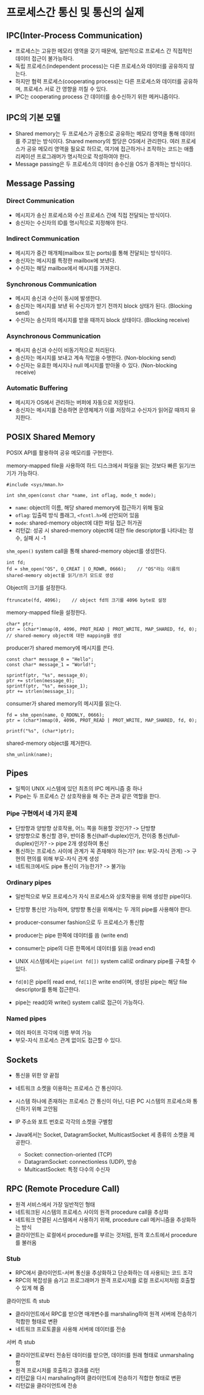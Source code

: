 # 프로세스간 통신 및 통신의 실제
## IPC(Inter-Process Communication)
- 프로세스는 고유한 메모리 영역을 갖기 때문에, 일반적으로 프로세스 간 직접적인 데이터 접근이 불가능하다.
- 독립 프로세스(independent process)는 다른 프로세스와 데이터를 공유하지 않는다.
- 하지만 협력 프로세스(cooperating process)는 다른 프로세스와 데이터를 공유하며, 프로세스 서로 간 영향을 끼칠 수 있다.
- IPC는 cooperating process 간 데이터를 송수신하기 위한 메커니즘이다.

## IPC의 기본 모델
- Shared memory는 두 프로세스가 공통으로 공유하는 메모리 영역을 통해 데이터를 주고받는 방식이다. Shared memory의 할당은 OS에서 관리한다. 여러 프로세스가 공유 메모리 영역을 필요로 하므로, 여기에 접근하거나 조작하는 코드는 애플리케이션 프로그래머가 명시적으로 작성하여야 한다.
- Message passing은 두 프로세스의 데이터 송수신을 OS가 중개하는 방식이다.

## Message Passing
### Direct Communication
- 메시지가 송신 프로세스와 수신 프로세스 간에 직접 전달되는 방식이다.
- 송신자는 수신자의 ID를 명시적으로 지정해야 한다.

### Indirect Communication
- 메시지가 중간 매개체(mailbox 또는 ports)를 통해 전달되는 방식이다.
- 송신자는 메시지를 특정한 mailbox에 보낸다.
- 수신자는 해당 mailbox에서 메시지를 가져온다.

### Synchronous Communication
- 메시지 송신과 수신이 동시에 발생한다.
- 송신자는 메시지를 보낸 뒤 수신자가 받기 전까지 block 상태가 된다. (Blocking send)
- 수신자는 송신자의 메시지를 받을 때까지 block 상태이다. (Blocking receive)

### Asynchronous Communication
- 메시지 송신과 수신이 비동기적으로 처리된다.
- 송신자는 메시지를 보내고 계속 작업을 수행한다. (Non-blocking send)
- 수신자는 유효한 메시지나 null 메시지를 받아올 수 있다. (Non-blocking receive)

### Automatic Buffering
- 메시지가 OS에서 관리하는 버퍼에 자동으로 저장된다.
- 송신자는 메시지를 전송하면 운영체제가 이를 저장하고 수신자가 읽어갈 때까지 유지한다.

## POSIX Shared Memory
POSIX API를 활용하여 공유 메모리를 구현한다.

memory-mapped file을 사용하여 하드 디스크에서 파일을 읽는 것보다 빠른 읽기/쓰기가 가능하다.

```
#include <sys/mman.h>

int shm_open(const char *name, int oflag, mode_t mode);
```
- ```name```: object의 이름, 해당 shared memory에 접근하기 위해 필요
- ```oflag```: 입출력 방식 플래그, ```<fcntl.h>```에 선언되어 있음
- ```mode```: shared-memory object에 대한 파일 접근 허가권
- 리턴값: 성공 시 shared-memory object에 대한 file descriptor를 나타내는 정수, 실패 시 -1

```shm_open()``` system call을 통해 shared-memory object를 생성한다.
```
int fd;
fd = shm_open("OS", O_CREAT | O_RDWR, 0666);    // "OS"라는 이름의 shared-memory object를 읽기/쓰기 모드로 생성
```
Object의 크기를 설정한다.
```
ftruncate(fd, 4096);    // object fd의 크기를 4096 byte로 설정
```
memory-mapped file을 설정한다.
```
char* ptr;
ptr = (char*)mmap(0, 4096, PROT_READ | PROT_WRITE, MAP_SHARED, fd, 0);    // shared-memory object에 대한 mapping을 생성
```
producer가 shared memory에 메시지를 쓴다.
```
const char* message_0 = "Hello";
const char* message_1 = "World!";

sprintf(ptr, "%s", message_0);
ptr += strlen(message_0);
sprintf(ptr, "%s", message_1);
ptr += strlen(message_1);
```
consumer가 shared memory의 메시지를 읽는다.
```
fd = shm_open(name, O_RDONLY, 0666);
ptr = (char*)mmap(0, 4096, PROT_READ | PROT_WRITE, MAP_SHARED, fd, 0);

printf("%s", (char*)ptr);
```
shared-memory object를 제거한다.
```
shm_unlink(name);
```

## Pipes
- 일찍이 UNIX 시스템에 있던 최초의 IPC 메커니즘 중 하나
- Pipe는 두 프로세스 간 상호작용을 해 주는 관과 같은 역할을 한다.

### Pipe 구현에서 네 가지 문제
- 단방향과 양방향 상호작용, 어느 쪽을 허용할 것인가? -> 단방향
- 양방향으로 통신할 경우, 반이중 통신(half-duplex)인가, 전이중 통신(full-duplex)인가? -> pipe 2개 생성하여 통신
- 통신하는 프로세스 사이에 관계가 꼭 존재해야 하는가? (ex: 부모-자식 관계) -> 구현의 편의를 위해 부모-자식 관계 생성
- 네트워크에서도 pipe 통신이 가능한가? -> 불가능

### Ordinary pipes
- 일반적으로 부모 프로세스가 자식 프로세스와 상호작용을 위해 생성한 pipe이다.
- 단방향 통신만 가능하며, 양방향 통신을 위해서는 두 개의 pipe를 사용해야 한다.

- producer-consumer fashion으로 두 프로세스가 통신함
- producer는 pipe 한쪽에 데이터를 씀 (write end)
- consumer는 pipe의 다른 한쪽에서 데이터를 읽음 (read end)

- UNIX 시스템에서는 ```pipe(int fd[])``` system call로 ordinary pipe를 구축할 수 있다.
- ```fd[0]```은 pipe의 read end, ```fd[1]```은 write end이며, 생성된 pipe는 해당 file descriptor를 통해 접근한다.
- pipe는 read()와 write() system call로 접근이 가능하다.

### Named pipes
- 여러 파이프 각각에 이름 부여 가능
- 부모-자식 프로세스 관계 없이도 접근할 수 있다.

## Sockets
- 통신을 위한 양 끝점
- 네트워크 소켓을 이용하는 프로세스 간 통신이다.
- 시스템 하나에 존재하는 프로세스 간 통신이 아닌, 다른 PC 시스템의 프로세스와 통신하기 위해 고안됨
- IP 주소와 포트 번호로 각각의 소켓을 구별함

- Java에서는 Socket, DatagramSocket, MulticastSocket 세 종류의 소켓을 제공한다.
  - Socket: connection-oriented (TCP)
  - DatagramSocket: connectionless (UDP), 방송
  - MulticastSocket: 특정 다수의 수신자

## RPC (Remote Procedure Call)
- 원격 서비스에서 가장 일반적인 형태
- 네트워크된 시스템의 프로세스 사이의 원격 procedure call을 추상화
- 네트워크 연결된 시스템에서 사용하기 위해, procedure call 메커니즘을 추상화하는 방식
- 클라이언트는 로컬에서 procedure를 부르는 것처럼, 원격 호스트에서 procedure를 불러옴

### Stub
- RPC에서 클라이언트-서버 통신을 추상화하고 단순화하는 데 사용되는 코드 조각
- RPC의 복잡성을 숨기고 프로그래머가 원격 프로시저를 로컬 프로시저처럼 호출할 수 있게 해 줌

클라이언트 측 stub
- 클라이언트에서 RPC를 받으면 매개변수를 marshaling하여 원격 서버에 전송하기 적합한 형태로 변환
- 네트워크 프로토콜을 사용해 서버에 데이터를 전송

서버 측 stub
- 클라이언트로부터 전송된 데이터를 받으면, 데이터를 원래 형태로 unmarshaling함
- 원격 프로시저를 호출하고 결과를 리턴
- 리턴값을 다시 marshaling하여 클라이언트에 전송하기 적합한 형태로 변환
- 리턴값을 클라이언트에 전송
